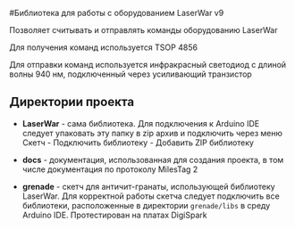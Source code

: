 #Библиотека для работы с оборудованием LaserWar v9

Позволяет считывать и отправлять команды оборудованию LaserWar

Для получения команд используется TSOP 4856

Для отправки команд используется инфракрасный светодиод с длиной волны 940 нм, подключенный через усиливающий транзистор

## Директории проекта
* **LaserWar** - сама библиотека. Для подключения к Arduino IDE следует упаковать эту папку в zip архив и подключить через меню Скетч - Подключить библиотеку - Добавить ZIP библиотеку

* **docs** - документация, использованная для создания проекта, в том числе документация по протоколу MilesTag 2

* **grenade** - скетч для античит-гранаты, использующей библиотеку LaserWar. Для корректной работы скетча следует подключить все библиотеки, расположенные в директории `grenade/libs` в среду Arduino IDE. Протестирован на платах DigiSpark

